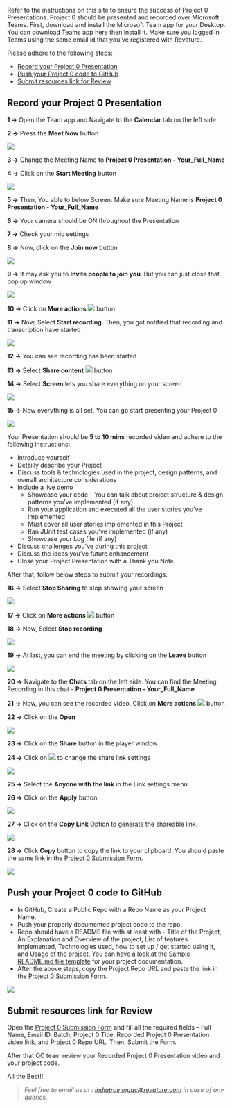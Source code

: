 Refer to the instructions on this site to ensure the success of Project 0 Presentations. Project 0 should be presented and recorded over Microsoft Teams. First, download and install the Microsoft Team app for your Desktop. You can download Teams app [here](https://www.microsoft.com/en-in/microsoft-teams/download-app) then install it. Make sure you logged in Teams using the same email id that you’ve registered with Revature. 

Please adhere to the following steps:
  - [Record your Project 0 Presentation](./index.md#record-your-project-0-presentation)
  - [Push your Project 0 code to GitHub](./index.md#push-your-project-0-code-to-github)
  - [Submit resources link for Review](./index.md#submit-resources-link-for-review)

## Record your Project 0 Presentation

**1 ->** Open the Team app and Navigate to the **Calendar** tab on the left side

**2 ->** Press the **Meet Now** button

![](./images/pic1.png)

**3 ->** Change the Meeting Name to **Project 0 Presentation - Your_Full_Name**

**4 ->** Click on the **Start Meeting** button

![](./images/pic2.png)

**5 ->** Then, You able to below Screen. Make sure Meeting Name is **Project 0 Presentation - Your_Full_Name**

**6 ->** Your camera should be ON throughout the Presentation 

**7 ->** Check your mic settings

**8 ->** Now, click on the **Join now** button

![](./images/pic3.png)

**9 ->** It may ask you to **Invite people to join you**. But you can just close that pop up window

![](./images/pic4.png)

**10 ->** Click on **More actions** ![](./images/moreactions.jpg) button

**11 ->** Now, Select **Start recording**. Then, you got notified that recording and transcription have started

![](./images/pic5.png)

**12 ->** You can see recording has been started 

**13 ->** Select **Share content** ![](./images/sharescreen.png) button 

**14 ->** Select **Screen** lets you share everything on your screen 

![](./images/pic6.png)

**15 ->** Now everything is all set. You can go start presenting your Project 0 

![](./images/pic7.png)

Your Presentation should be **5 to 10 mins** recorded video and adhere to the following instructions: 

  - Introduce yourself  
  - Detailly describe your Project 
  - Discuss tools & technologies used in the project, design patterns, and overall architecture considerations 
  - Include a live demo 
    - Showcase your code – You can talk about project structure & design patterns you’ve implemented (if any) 
    - Run your application and executed all the user stories you’ve implemented 
    - Must cover all user stories implemented in this Project 
    - Ran JUnit test cases you’ve implemented (if any) 
    - Showcase your Log file (if any) 
  - Discuss challenges you’ve during this project 
  - Discuss the ideas you’ve future enhancement 
  - Close your Project Presentation with a Thank you Note

After that, follow below steps to submit your recordings:

**16 ->** Select **Stop Sharing** to stop showing your screen

![](./images/pic8.png)

**17 ->** Click on **More actions** ![](./images/moreactions.jpg) button

**18 ->** Now, Select **Stop recording**

![](./images/pic9.png)

**19 ->** At last, you can end the meeting by clicking on the **Leave** button
 
![](./images/pic10.png)

**20 ->** Navigate to the **Chats** tab on the left side. You can find the Meeting Recording in this chat - **Project 0 Presentation -  Your_Full_Name**

**21 ->** Now, you can see the recorded video. Click on **More actions** ![](./images/moreactions.jpg) button

**22 ->** Click on the **Open**

![](./images/pic11.png)

**23 ->** Click on the **Share** button in the player window

**24 ->** Click on ![](./images/simple.png) to change the share link settings

![](./images/pic12.png) 

**25 ->** Select the **Anyone with the link** in the Link settings menu

**26 ->** Click on the **Apply** button 

![](./images/pic13.png)

**27 ->** Click on the **Copy Link** Option to generate the shareable link.

![](./images/pic14.png)

**28 ->** Click **Copy** button to copy the link to your clipboard. You should paste the same link in the [Project 0 Submission Form](https://forms.office.com/r/KNyE8qaezj).

![](./images/pic15.png)

## Push your Project 0 code to GitHub

- In GitHub, Create a Public Repo with a Repo Name as your Project Name. 
- Push your properly documented project code to the repo. 
- Repo should have a README file with at least with - Title of the Project, An Explanation and Overview of the project, List of features implemented, Technologies used, how to set up / get started using it, and Usage of the project. You can have a look at the [Sample README.md file template](https://github.com/PorkodiVenkatesh/PROJECT-NAME) for your project documentation. 
- After the above steps, copy the Project Repo URL and paste the link in the [Project 0 Submission Form](https://forms.office.com/r/KNyE8qaezj).

![](./images/GithubProjectUrl.png)

## Submit resources link for Review

Open the [Project 0 Submission Form](https://forms.office.com/r/KNyE8qaezj) and fill all the required fields – Full Name, Email ID, Batch, Project 0 Title, Recorded Project 0 Presentation video link, and Project 0 Repo URL. Then, Submit the Form. 

After that QC team review your Recorded Project 0 Presentation video and your project code.  

All the Best!! 

 
 > *Feel free to email us at : [indiatrainingqc@revature.com](mailto:indiatrainingqc@revature.com) in case of any queries.*
